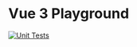 # Vue 3 Playground

[![Unit Tests](https://github.com/DennisSmuda/testing-vue-forms/actions/workflows/unit-tests.yml/badge.svg)](https://github.com/DennisSmuda/testing-vue-forms/actions/workflows/unit-tests.yml)
